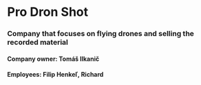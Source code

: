 ﻿# Pro Dron Shot
### Company that focuses on flying drones and selling the recorded material
#### Company owner: Tomáš Ilkanič
#### Employees: Filip Henkeľ, Richard 
